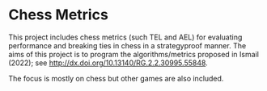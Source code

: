 # Chess Metrics

This project includes chess metrics (such TEL and AEL) for evaluating performance and breaking ties in chess in a strategyproof manner. The aims of this project is to program the algorithms/metrics proposed in Ismail (2022); see http://dx.doi.org/10.13140/RG.2.2.30995.55848. 

The focus is mostly on chess but other games are also included.
